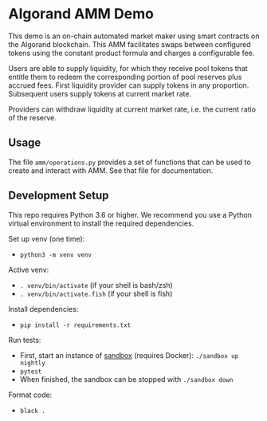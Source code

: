 # Algorand AMM Demo

This demo is an on-chain automated market maker using smart contracts on the Algorand blockchain. 
This AMM facilitates swaps between configured tokens using the constant product formula and charges a configurable fee.

Users are able to supply liquidity, for which they receive pool tokens that entitle them to redeem the corresponding portion of pool reserves plus accrued fees.
First liquidity provider can supply tokens in any proportion. Subsequent users supply tokens at current market rate.

Providers can withdraw liquidity at current market rate, i.e. the current ratio of the reserve.

## Usage

The file `amm/operations.py` provides a set of functions that can be used to create and interact
with AMM. See that file for documentation.

## Development Setup

This repo requires Python 3.6 or higher. We recommend you use a Python virtual environment to install
the required dependencies.

Set up venv (one time):
 * `python3 -m venv venv`

Active venv:
 * `. venv/bin/activate` (if your shell is bash/zsh)
 * `. venv/bin/activate.fish` (if your shell is fish)

Install dependencies:
* `pip install -r requirements.txt`

Run tests:
* First, start an instance of [sandbox](https://github.com/algorand/sandbox) (requires Docker): `./sandbox up nightly`
* `pytest`
* When finished, the sandbox can be stopped with `./sandbox down`

Format code:
* `black .`
